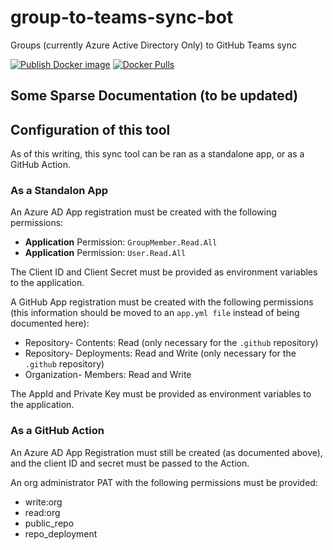 # group-to-teams-sync-bot

Groups (currently Azure Active Directory Only) to GitHub Teams sync

[![Publish Docker image](https://github.com/cloudpups/github-teams-user-sync/actions/workflows/docker-image.yml/badge.svg?branch=main)](https://github.com/cloudpups/github-teams-user-sync/actions/workflows/docker-image.yml) [![Docker Pulls](https://img.shields.io/docker/pulls/trfc/github-teams-user-sync)](https://hub.docker.com/r/trfc/github-teams-user-sync)

## Some Sparse Documentation (to be updated)

## Configuration of this tool

As of this writing, this sync tool can be ran as a standalone app, or as a GitHub Action.

### As a Standalon App

An Azure AD App registration must be created with the following permissions:

* **Application** Permission: `GroupMember.Read.All`
* **Application** Permission: `User.Read.All`

The Client ID and Client Secret must be provided as environment variables to the application.

A GitHub App registration must be created with the following permissions (this information should be moved to an `app.yml file` instead of being documented here):

* Repository- Contents: Read (only necessary for the `.github` repository)
* Repository- Deployments: Read and Write (only necessary for the `.github` repository)
* Organization- Members: Read and Write

The AppId and Private Key must be provided as environment variables to the application.

### As a GitHub Action

An Azure AD App Registration must still be created (as documented above), and the client ID and secret must be passed to the Action.

An org administrator PAT with the following permissions must be provided:

* write:org
* read:org
* public_repo
* repo_deployment
